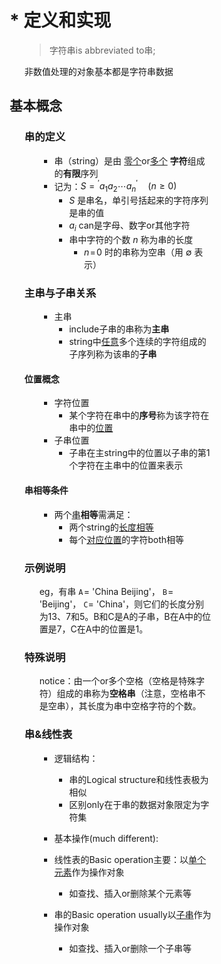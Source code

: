 <div style="float: left; width: 64%; padding: 1%;">

# \* 定义和实现  

<ul>

>字符串is abbreviated to串;

非数值处理的对象基本都是字符串数据

</ul>

## 基本概念

<ul>

### 串的定义

<ul>

- 串（string）是由 <u>零个</u>or<u>多个</u> **字符**组成的**有限**序列
- 记为：$S={}^{'}a_{1}a_{2}\cdots a_{n}{}^{'}\quad(n\geqslant0)$
  - $S$ 是串名，单引号括起来的字符序列是串的值
  - $a_{i}$ can是字母、数字or其他字符
  - 串中字符的个数 $n$ 称为串的长度
    - $n\!=\!0$ 时的串称为空串（用 $\emptyset$ 表示）

</ul>

### 主串与子串关系

<ul>

- 主串
  - include子串的串称为**主串**
  - string中<u>任意</u>多个连续的字符组成的子序列称为该串的**子串**

</ul>

#### 位置概念

<ul>

- 字符位置
  - 某个字符在串中的**序号**称为该字符在串中的<u>位置</u>
- 子串位置
  - 子串在主string中的位置以子串的第1个字符在主串中的位置来表示

</ul>

#### 串相等条件

<ul>

- 两个<u>串</u>**相等**需满足：
  - 两个string的<u>长度相等</u>
  - 每个<u>对应位置</u>的字符both相等

</ul>

### 示例说明

<ul>

eg，有串 $\mathtt{A}\!=$ 'China Beijing'， $\mathtt{B}\!=$ 'Beijing'， $\mathtt{C}{=}$ 'China'，则它们的长度分别为13、7和5。B和C是A的子串，B在A中的位置是7，C在A中的位置是1。  

</ul>

### 特殊说明

<ul>

notice：由一个or多个空格（空格是特殊字符）组成的串称为**空格串**（注意，空格串不是空串），其长度为串中空格字符的个数。

</ul>

### 串&线性表

<ul>

- 逻辑结构：
  - 串的Logical structure和线性表极为相似
  - 区别only在于串的数据对象限定为字符集

- 基本操作(much different):
- 线性表的Basic operation主要：以<u>单个元素</u>作为操作对象
  - 如查找、插入or删除某个元素等
- 串的Basic operation usually以<u>子串</u>作为操作对象
  - 如查找、插入or删除一个子串等 

</ul>

</div>
<div style="float: right; width: 26%; padding: 1%;">

</div>
<div style="clear: both;"></div>
